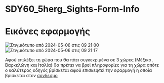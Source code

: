 # SDY60_5herg_Sights-Form-Info

# Εικόνες εφαρμογής

![Στιγμιότυπο από 2024-05-06 στις 09 21 00](https://github.com/Asinapis13/SDY60_5herg_Sights-Form-Info/assets/147130028/4c7ee36d-9d16-4478-a0b7-5a0de5d3dbd0) </br>
![Στιγμιότυπο από 2024-05-06 στις 09 21 17](https://github.com/Asinapis13/SDY60_5herg_Sights-Form-Info/assets/147130028/b912f707-a858-4ee7-bbf7-43c0f251a9bf)


Αφού επιλέξει τη χώρα που θα πάει συγκεκριμένα σε 3 χώρες (Μέξικο , Βαρκελώνη και Ιταλία) θα πρέπει 
να βρεί πληροφορίες για τη χώρα οπότε ο καλύτερος οδηγός βρίσκεται αφού επισκεφτεί την εφαρμογή η οποία βρίσκεται στον [σύνδεσμο](https://asinapis13.github.io/SDY60_5herg_Sights-Form-Info/)
